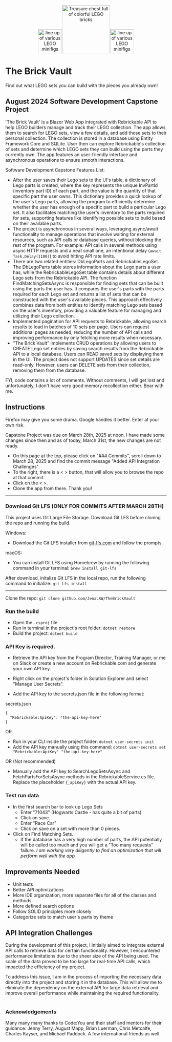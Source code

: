 

<div align="center">
<img src="https://github.com/user-attachments/assets/cad4e297-cfb3-40ff-934c-d63ddd30128a" width="" height="75" alt="line up of various LEGO minifigs" /><img src="https://github.com/user-attachments/assets/37936108-c2fe-47a1-afb7-d0027f2ba1e6" width="150" height="150" alt="Treasure chest full of colorful LEGO bricks" /><img src="https://github.com/user-attachments/assets/088cffbb-2afd-4438-bbe0-806204b3e425" width="" height="75" alt="line up of various LEGO minifigs" /></div>





# The Brick Vault



Find out what LEGO sets you can build with the pieces you already own!


## August 2024 Software Development Capstone Project
'The Brick Vault' is a Blazor Web App integrated with Rebrickable API to help LEGO builders manage and track their LEGO collection. The app allows them to search for LEGO sets, view a few details, and add those sets to their personal collection. The collection is stored in a database using Entity Framework Core and SQLite. User then can explore Rebrickable's collection of sets and determine which LEGO sets they can build using the parts they currently own.  The app features an user-friendly interface and asynchronous operations to ensure smooth interactions. 

Software Development Capstone Features List:
- After the user saves their Lego sets to the UI's table, a dictionary of Lego parts is created, where the key represents the unique InvPartId (inventory part ID) of each part, and the value is the quantity of that specific part the user owns. This dictionary provides a quick lookup of the user's Lego parts, allowing the program to efficiently determine whether the user has enough of a specific part to build a particular Lego set. It also facilitates matching the user's inventory to the parts required for sets, supporting features like identifying possible sets to build based on their available parts.
- The project is asynchronous in several ways, leveraging async/await functionality to manage operations that involve waiting for external resources, such as API calls or database queries, without blocking the rest of the program. For example: API calls in several methods using async HTTP requests and a neat small one, an intentional delay (```await Task.Delay(1100)```) to avoid hitting API rate limits.
- There are two related entities: DbLegoParts and RebrickableLegoSet. The DbLegoParts table stores information about the Lego parts a user has, while the RebrickableLegoSet table contains details about different Lego sets from the Rebrickable API. The function FindMatchingSetsAsync is responsible for finding sets that can be built using the parts the user has. It compares the user's parts with the parts required for each Lego set and returns a list of sets that can be constructed with the user's available pieces. This approach effectively combines data from both entities to identify matching Lego sets based on the user's inventory, providing a valuable feature for managing and utilizing their Lego collection.
- Implemented pagination for API requests to Rebrickable, allowing search results to load in batches of 10 sets per page. Users can request additional pages as needed, reducing the number of API calls and improving performance by only fetching more results when necessary.
- "The Brick Vault" implements CRUD operations by allowing users to CREATE Lego set entries by saving search results from the Rebrickable API to a local database. Users can READ saved sets by displaying them in the UI. The project does not support UPDATES since set details are read-only. However, users can DELETE sets from their collection, removing them from the database.


FYI, code contains a lot of comments. Without comments, I will get lost and unfortunately, I don't have very good memory recollection either.  Bear with me.

## Instructions

Firefox may give you some drama. Google handles it better. Enter at your own risk. 

Capstone Project was due on March 28th, 2025 at noon.  I have made some changes since then and as of today, March 31st, the new changes are not ready.  
- On this page at the top, please click on "### Commits", scroll down to March 28, 2025 and find the commit message "Added API Integration Challenges".
- To the right, there is a < > button, that will allow you to browse the repo at that commit.
- Click on the < >.
- Clone the app from there.  Thank you!

------------------------
### Download Git LFS (ONLY FOR COMMITS AFTER MARCH 28TH)
This project uses Git Large File Storage. Download Git LFS before cloning the repo and running the build. 

Windows:
- Download the Git LFS installer from [git-lfs.com](https://git-lfs.com/) and follow the prompts.
  
macOS:
- You can install Git LFS using Homebrew by running the following command in your terminal: ```brew install git-lfs```

After download, initalize Git LFS in the local repo, run the following command to initialize: ```git lfs install```

------------------------

Clone the repo: ```git clone github.com/JenaLRW/TheBrickVault```

### Run the build
- Open the ```.csproj``` file
- Run in terminal in the project's root folder: ```dotnet restore```
- Build the project: ```dotnet build```

### API Key is required.
- Retrieve the API key from the Program Director, Training Manager, or me on Slack or create a new account on Rebrickable.com and generate your own API key.

- Right click on the project's folder in Solution Explorer and select "Manage User Secrets".
- Add the API key to the secrets.json file in the following format:

secrets.json
```
{
  "Rebrickable:ApiKey": "the-api-key-here"  
}
```

OR
- Run in your CLI inside the project folder: ```dotnet user-secrets init```
- Add the API key manually using this command: ```dotnet user-secrets set "Rebrickable:ApiKey" "the-api-key-here"```

OR (Not recommended)
- Manually add the API key to SearchLegoSetsAsync and FetchPartsForSetsAsync methods in the RebrickableService.cs file. Replace the placeholder ```{_apiKey}``` with the actual API key.

### Test run data
- In the first search bar to look up Lego Sets
  - Enter "71043" (Hogwarts Castle - has quite a bit of parts)
  - Click on save.
  - Enter "Race Car"
  - Click on save on a set with more than 0 pieces.
- Click on Find Matching Sets.
  - If the database has a very high number of parts, the API potentially will be called too much and you will get a "Too many requests" failure. *I am working very diligently to find an optimization that will perform well with the app*



## Improvements Needed

- Unit tests
- Better API optimizations
- More IDE organization, more separate files for all of the classes and methods
- More defined search options
- Follow SOLID principles more closely
- Categorize sets to match user's parts by theme

## API Integration Challenges

During the development of this project, I initially aimed to integrate external API calls to retrieve data for certain functionality. However, I encountered performance limitations due to the sheer size of the API being used. The scale of the data proved to be too large for real-time API calls, which impacted the efficiency of my project.

To address this issue, I am in the process of importing the necessary data directly into the project and storing it in the database. This will allow me to eliminate the dependency on the external API for large data retrieval and improve overall performance while maintaining the required functionality.


# 

### Acknowledgements

Many many many thanks to Code:You and their staff and mentors for their guidance: Jenny Terry, August Mapp, Brian Luerman, Chris Metcalfe, Charles Kayser, and Michael Paddock. A few international friends as well. 



